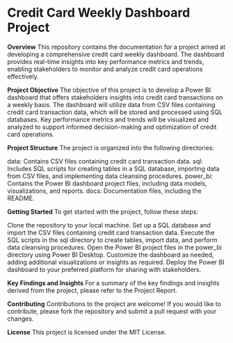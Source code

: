 # Credit Card Weekly Dashboard Project
**Overview**
This repository contains the documentation for a project aimed at developing a comprehensive credit card weekly dashboard. The dashboard provides real-time insights into key performance metrics and trends, enabling stakeholders to monitor and analyze credit card operations effectively.

**Project Objective**
The objective of this project is to develop a Power BI dashboard that offers stakeholders insights into credit card transactions on a weekly basis. The dashboard will utilize data from CSV files containing credit card transaction data, which will be stored and processed using SQL databases. Key performance metrics and trends will be visualized and analyzed to support informed decision-making and optimization of credit card operations.

**Project Structure**
The project is organized into the following directories:

data: Contains CSV files containing credit card transaction data.
sql: Includes SQL scripts for creating tables in a SQL database, importing data from CSV files, and implementing data cleansing procedures.
power_bi: Contains the Power BI dashboard project files, including data models, visualizations, and reports.
docs: Documentation files, including the README.

**Getting Started**
To get started with the project, follow these steps:

Clone the repository to your local machine.
Set up a SQL database and import the CSV files containing credit card transaction data.
Execute the SQL scripts in the sql directory to create tables, import data, and perform data cleansing procedures.
Open the Power BI project files in the power_bi directory using Power BI Desktop.
Customize the dashboard as needed, adding additional visualizations or insights as required.
Deploy the Power BI dashboard to your preferred platform for sharing with stakeholders.

**Key Findings and Insights**
For a summary of the key findings and insights derived from the project, please refer to the Project Report.

**Contributing**
Contributions to the project are welcome! If you would like to contribute, please fork the repository and submit a pull request with your changes.

**License**
This project is licensed under the MIT License.
